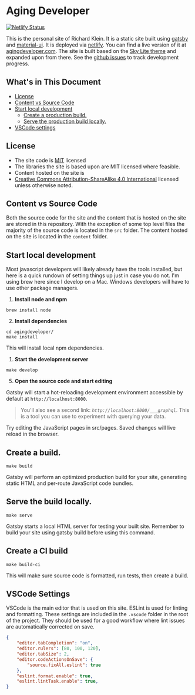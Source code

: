 
# Aging Developer

[![Netlify Status](https://api.netlify.com/api/v1/badges/9fff03eb-d9c8-48d1-887d-11aea21246cd/deploy-status)](https://app.netlify.com/sites/agingdeveloper/deploys)

This is the personal site of Richard Klein. It is a static site built using [gatsby](https://www.gatsbyjs.org/) and 
[material-ui](https://material-ui.com). It is deployed via [netlify](https://www.netlify.com/). You can find a live 
version of it at [agingdeveloper.com](https://agingdeveloper.com/). The site is built based on the 
[Sky Lite theme](https://github.com/vim-labs/gatsby-theme-sky-lite) and expanded upon from there. See the 
[github issues](https://github.com/richwklein/agingdeveloper/issues) to track development progress.

## What's in This Document
  - [License](#license)
  - [Content vs Source Code](#content-vs-source-code)
  - [Start local development](#start-local-development)
    - [Create a production build.](#create-a-production-build)
    - [Serve the production build locally.](#serve-the-production-build-locally)
  - [VSCode settings](#vscode-settings)

## License
- The site code is [MIT](/LICENSE) licensed 
- The libraries the site is based upon are MIT licensed where feasible.
- Content hosted on the site is 
- [Creative Commons Attribution-ShareAlike 4.0 International](https://creativecommons.org/licenses/by-sa/4.0/) 
  licensed unless otherwise noted.

## Content vs Source Code

Both the source code for the site and the content that is hosted on the site are
stored in this repository. With the exception of some top level files the majority
of the source code is located in the `src` folder. The content hosted on the site
is located in the `content` folder.

## Start local development

Most javascript developers will likely already have the tools installed, but here is a quick rundown of setting things 
up just in case you do not. I'm using brew here since I develop on a Mac. Windows developers will have to use other 
package managers.

1. **Install node and npm**

```cli
brew install node
```

2. **Install dependencies**

```cli
cd agingdeveloper/
make install
```

This will install local npm dependencies.

1. **Start the development server**

```cli
make develop
```

5. **Open the source code and start editing**

Gatsby will start a hot-reloading development environment accessible by default at `http://localhost:8000`.

> You'll also see a second link: _`http://localhost:8000/___graphql`_. This is a tool you can use to experiment with querying your data.

Try editing the JavaScript pages in src/pages. Saved changes will live reload in the browser.

## Create a build.

```cli
make build
```

Gatsby will perform an optimized production build for your site, generating static HTML and per-route JavaScript code bundles.

## Serve the build locally.

```cli
make serve
```

Gatsby starts a local HTML server for testing your built site. Remember to build your site using gatsby build before using this command.

## Create a CI build

```cli
make build-ci
```

This will make sure source code is formatted, run tests, then create a build.

## VSCode Settings

VSCode is the main editor that is used on this site. ESLint is used for linting and formatting. 
These settings are included in the `.vscode` folder in the root of the project.
They should be used for a good workflow where lint issues are automatically corrected on save.

```json
{
    "editor.tabCompletion": "on",
    "editor.rulers": [80, 100, 120],
    "editor.tabSize": 2,
    "editor.codeActionsOnSave": {
        "source.fixAll.eslint": true
    },
    "eslint.format.enable": true,
    "eslint.lintTask.enable": true,
}
```